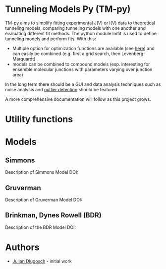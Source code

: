 # Tunneling Models Py (TM-py)
TM-py aims to simplify fitting experimental J(V) or I(V) data to theoretical tunneling models, 
comparing tunneling models with one another and evaluating different fit methods. 
The python module lmfit is used to define tunneling models and perform fits. 
With this:
- Multiple option for optimization functions are available (see [here](https://lmfit.github.io/lmfit-py/fitting.html)) and can easily be combined (e.g. first a grid search, then Levenberg-Marquardt)
- models can be combined to compound models (esp. interesting for ensemble molecular junctions with parameters varying over junction area)


In the long term there should be a GUI and data analysis techniques such as noise analysis and [outlier detection](https://lmfit.github.io/lmfit-py/examples/example_detect_outliers.html#sphx-glr-examples-example-detect-outliers-py) should be featured

A more comprehensive documentation will follow as this project grows.

# Utility functions

# Models
## Simmons
Description of Simmons Model
DOI:

## Gruverman
Description of Gruverman Model
DOI:

## Brinkman, Dynes Rowell (BDR)
Description of the BDR Model
DOI:

# Authors
- [Julian Dlugosch](http://github.com/jumad) - initial work